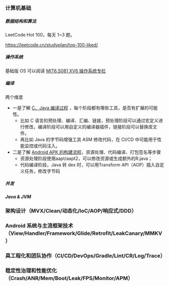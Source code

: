 
### 计算机基础

##### 数据结构和算法

LeetCode Hot 100，每天 1~3 题。

https://leetcode.cn/studyplan/top-100-liked/

##### 操作系统

基础版 OS 可以阅读 [MIT6.S081 XV6 操作系统专栏](https://www.zhihu.com/column/c_1883164478474000252)

##### 编译

两个维度

- 一是了解 [C、Java 编译过程](计算机基础-编译-C&Java) ，每个阶段都有哪些工具，是否有扩展的可能性。
    - 比如 C 语言的预处理、编译、汇编、链接，预处理阶段可以通过宏定义进行修改，编译阶段可以用自定义的编译器插件，链接阶段可以替换库文件。
    - 再比如 Java 的字节码增强工具 ASM 修改代码，在 CI/CD 中可能用于性能监控或代码注入。
- 二是了解 [Android APK 的构建流程](计算机基础-编译-Android.md)，资源处理、代码编译、打包签名等步骤
    - 资源处理阶段使用aapt/aapt2，可以修改资源或生成额外的R.java；
    - 代码编译阶段，Java 转 dex 时，可以用Transform API（AGP）插入自定义任务，修改字节码

##### 并发

##### Java & JVM

### 架构设计（MVX/Clean/动态化/IoC/AOP/响应式/DDD）

### Android 系统与主流框架技术（View/Handler/Framework/Glide/Retrofit/LeakCanary/MMKV）

### 具⼯程化和团队协作（CI/CD/DevOps/Gradle/Lint/CR/Log/Trace）

### 稳定性治理和性能优化（Crash/ANR/Mem/Boot/Leak/FPS/Monitor/APM）

